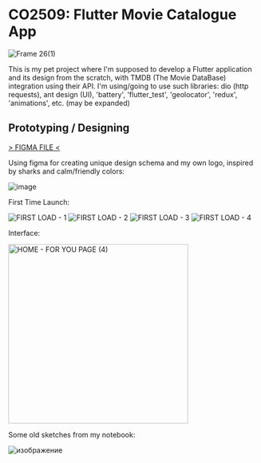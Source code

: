 # CO2509: Flutter Movie Catalogue App

![Frame 26(1)](https://github.com/limarkdl/co2509-assignment-movie-app/assets/116545670/a1356907-7f0f-4f99-97dc-5ffce691d4f9)


This is my pet project where I'm supposed to develop a Flutter application and its design from the scratch, with TMDB (The Movie DataBase) integration using their API. I'm using/going to use such libraries: dio (http requests), ant design (UI), 'battery', 'flutter_test', 'geolocator', 'redux', 'animations', etc. (may be expanded)

## Prototyping / Designing

[> FIGMA FILE <](https://www.figma.com/file/cevXvEghtrF2Ufd6vuMxuq/MOVIE_SHARK?type=design&node-id=0%3A1&mode=design&t=Epk05VRcnT6TW5MA-1)

Using figma for creating unique design schema and my own logo, inspired by sharks and calm/friendly colors:


![image](https://github.com/limarkdl/co2509-assignment-movie-app/assets/116545670/29955981-9607-41a4-90e1-c8ef934df889)

First Time Launch:

![FIRST LOAD - 1](https://github.com/limarkdl/co2509-assignment-movie-app/assets/116545670/28c590b8-c964-4c99-860c-b68f8b258e0a)
![FIRST LOAD - 2](https://github.com/limarkdl/co2509-assignment-movie-app/assets/116545670/2d90a367-1237-4c3d-a242-eafb3a6b504c)
![FIRST LOAD - 3](https://github.com/limarkdl/co2509-assignment-movie-app/assets/116545670/14930575-f9e7-4b24-bda8-6051d7bec600)
![FIRST LOAD - 4](https://github.com/limarkdl/co2509-assignment-movie-app/assets/116545670/6f12d1c6-636b-4d58-bc93-e7e82b40955a)

Interface:

<img width="360" alt="HOME - FOR YOU PAGE (4)" src="https://github.com/limarkdl/co2509-assignment-movie-app/assets/116545670/07c4617f-b6af-4596-8c07-85a946ce6ecb">


Some old sketches from my notebook:


![изображение](https://github.com/limarkdl/co2509-assignment-movie-app/assets/116545670/c833ee73-d8ab-49ea-bbfe-fc89b20905aa)

